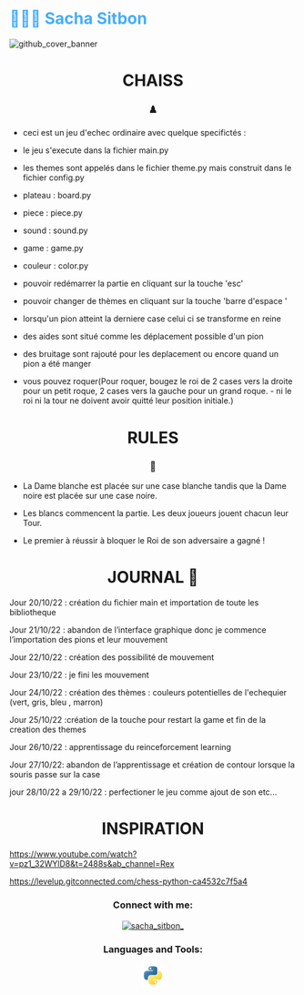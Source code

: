<h1 style="color: #44AEFB;"> 👨🏻‍💻 Sacha Sitbon </h1>

![github_cover_banner](https://tenor.com/view/chess-game-play-move-gif-8090199.gif)



<h1 align="center">CHAISS</h1>
<h3 align="center">♟️</h3>

- ceci est un jeu d'echec ordinaire avec quelque specifictés : 

- le jeu s'execute dans la fichier main.py

- les themes sont appelés dans le fichier theme.py mais construit dans le fichier config.py

- plateau : board.py

- piece : piece.py

- sound : sound.py

- game : game.py

- couleur : color.py

- pouvoir redémarrer la partie en cliquant sur la touche 'esc' 

- pouvoir changer de thèmes en cliquant sur la touche 'barre d'espace ' 

- lorsqu'un pion atteint la derniere case celui ci se transforme en reine 

- des aides sont situé comme les déplacement possible d'un pion 

- des bruitage sont rajouté pour les deplacement ou encore quand un pion a été manger

- vous pouvez roquer(Pour roquer, bougez le roi de 2 cases vers la droite pour un petit roque, 2 cases vers la gauche pour un grand roque. - ni le roi ni la tour ne doivent avoir quitté leur position initiale.)
<h1 align="center">RULES</h1>
<h3 align="center">📁</h3>

- La Dame blanche est placée sur une case blanche tandis que la Dame noire est placée sur une case noire. 

- Les blancs commencent la partie. Les deux joueurs jouent chacun leur Tour.

- Le premier à réussir à bloquer le Roi de son adversaire a gagné !




<h1 align="center">JOURNAL 📰</h1>



Jour 20/10/22 :  création du fichier main et importation de toute les bibliotheque

Jour 21/10/22 : abandon de l’interface graphique donc je commence l’importation des pions et leur mouvement 

Jour 22/10/22 : création des possibilité de mouvement 

Jour 23/10/22 : je fini les mouvement 

Jour 24/10/22 : création des thèmes : couleurs potentielles de l'echequier  (vert, gris, bleu , marron)

Jour 25/10/22 :création de la touche pour restart la game et fin de la creation des themes 


Jour 26/10/22 : apprentissage du reinceforcement learning 

Jour 27/10/22: abandon de l’apprentissage et création de contour lorsque la souris passe sur la case 

jour 28/10/22 a 29/10/22 : perfectioner le jeu comme ajout de son etc...





<h1 align="center">INSPIRATION</h1>

https://www.youtube.com/watch?v=pz1_32WYlD8&t=2488s&ab_channel=Rex


https://levelup.gitconnected.com/chess-python-ca4532c7f5a4



<h3 align="center">Connect with me:</h3>
<p align="center">
<a href="https://instagram.com/sacha_sitbon_" target="blank"><img align="center" src="https://raw.githubusercontent.com/rahuldkjain/github-profile-readme-generator/master/src/images/icons/Social/instagram.svg" alt="sacha_sitbon_" height="30" width="40" /></a>
</p>

<h3 align="center">Languages and Tools:</h3>
<p align="center"> <a href="https://www.python.org" target="_blank" rel="noreferrer"> <img src="https://raw.githubusercontent.com/devicons/devicon/master/icons/python/python-original.svg" alt="python" width="40" height="40"/> </a> </p>



